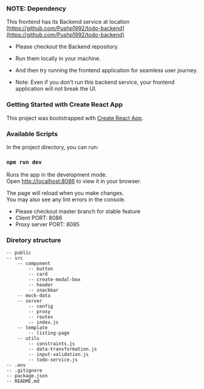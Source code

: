 ### NOTE: Dependency

This frontend has its Backend service at location [https://github.com/Pushp1992/todo-backend](https://github.com/Pushp1992/todo-backend)

- Please checkout the Backend repository.
- Run them locally in your machine.
- And then try running the frontend application for seamless user journey.

- Note: Even if you don't run this backend service, your frontend application will not break the UI.

### Getting Started with Create React App

This project was bootstrapped with [Create React App](https://github.com/facebook/create-react-app).

### Available Scripts

In the project directory, you can run:
### `npm run dev`

Runs the app in the development mode.\
Open [http://localhost:8086](http://localhost:8086) to view it in your browser.

The page will reload when you make changes.\
You may also see any lint errors in the console.

- Please checkout master branch for stable feature
- Client PORT: 8086
- Proxy server PORT: 8085

### Diretory structure

    -- public
    -- src
        -- component
            -- button
            -- card
            -- create-modal-box
            -- header
            -- snackbar
        -- mock-data
        -- server
            -- config
            -- proxy
            -- routes
            -- index.js
        -- template
            -- listing-page
        -- utils
            -- constraints.js
            -- data-transformation.js
            -- input-validation.js
            -- todo-service.js
    -- .env
    -- .gitignore
    -- package.json
    -- README.md